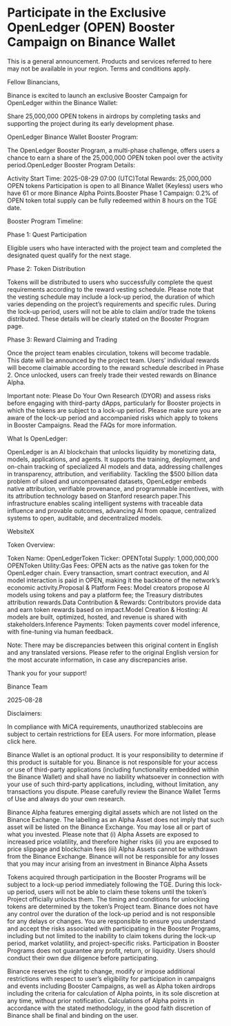 # Participate in the Exclusive OpenLedger (OPEN) Booster Campaign on Binance Wallet

This is a general announcement. Products and services referred to here may not be available in your region. Terms and conditions apply. 

Fellow Binancians, 

Binance is excited to launch an exclusive Booster Campaign for OpenLedger within the Binance Wallet:

Share 25,000,000 OPEN tokens in airdrops by completing tasks and supporting the project during its early development phase.

OpenLedger Binance Wallet Booster Program:

The OpenLedger Booster Program, a multi-phase challenge, offers users a chance to earn a share of the 25,000,000 OPEN token pool over the activity period.OpenLedger Booster Program Details:

Activity Start Time: 2025-08-29 07:00 (UTC)Total Rewards: 25,000,000 OPEN tokens Participation is open to all Binance Wallet (Keyless) users who have 61 or more Binance Alpha Points.Booster Phase 1 Campaign: 0.2% of OPEN token total supply can be fully redeemed within 8 hours on the TGE date.

Booster Program Timeline:

Phase 1: Quest Participation

Eligible users who have interacted with the project team and completed the designated quest qualify for the next stage.

Phase 2: Token Distribution

Tokens will be distributed to users who successfully complete the quest requirements according to the reward vesting schedule. Please note that the vesting schedule may include a lock-up period, the duration of which varies depending on the project’s requirements and specific rules. During the lock-up period, users will not be able to claim and/or trade the tokens distributed. These details will be clearly stated on the Booster Program page.

Phase 3: Reward Claiming and Trading

Once the project team enables circulation, tokens will become tradable. This date will be announced by the project team. Users’ individual rewards will become claimable according to the reward schedule described in Phase 2. Once unlocked, users can freely trade their vested rewards on Binance Alpha.

Important note: Please Do Your Own Research (DYOR) and assess risks before engaging with third-party dApps, particularly for Booster projects in which the tokens are subject to a lock-up period. Please make sure you are aware of the lock-up period and accompanied risks which apply to tokens in Booster Campaigns. Read the FAQs for more information. 

What Is OpenLedger:

OpenLedger is an AI blockchain that unlocks liquidity by monetizing data, models, applications, and agents. It supports the training, deployment, and on-chain tracking of specialized AI models and data, addressing challenges in transparency, attribution, and verifiability. Tackling the $500 billion data problem of siloed and uncompensated datasets, OpenLedger embeds native attribution, verifiable provenance, and programmable incentives, with its attribution technology based on Stanford research paper.This infrastructure enables scaling intelligent systems with traceable data influence and provable outcomes, advancing AI from opaque, centralized systems to open, auditable, and decentralized models.

WebsiteX

Token Overview:

Token Name: OpenLedgerToken Ticker: OPENTotal Supply: 1,000,000,000 OPENToken Utility:Gas Fees: OPEN acts as the native gas token for the OpenLedger chain. Every transaction, smart contract execution, and AI model interaction is paid in OPEN, making it the backbone of the network’s economic activity.Proposal & Platform Fees: Model creators propose AI models using tokens and pay a platform fee; the Treasury distributes attribution rewards.Data Contribution & Rewards: Contributors provide data and earn token rewards based on impact.Model Creation & Hosting: AI models are built, optimized, hosted, and revenue is shared with stakeholders.Inference Payments: Token payments cover model inference, with fine-tuning via human feedback.

Note: There may be discrepancies between this original content in English and any translated versions. Please refer to the original English version for the most accurate information, in case any discrepancies arise.

Thank you for your support!

Binance Team

2025-08-28

Disclaimers: 

In compliance with MiCA requirements, unauthorized stablecoins are subject to certain restrictions for EEA users. For more information, please click here. 

Binance Wallet is an optional product. It is your responsibility to determine if this product is suitable for you. Binance is not responsible for your access or use of third-party applications (including functionality embedded within the Binance Wallet) and shall have no liability whatsoever in connection with your use of such third-party applications, including, without limitation, any transactions you dispute. Please carefully review the Binance Wallet Terms of Use and always do your own research.

Binance Alpha features emerging digital assets which are not listed on the Binance Exchange. The labelling as an Alpha Asset does not imply that such asset will be listed on the Binance Exchange. You may lose all or part of what you invested. Please note that (i) Alpha Assets are exposed to increased price volatility, and therefore higher risks (ii) you are exposed to price slippage and blockchain fees (iii) Alpha Assets cannot be withdrawn from the Binance Exchange. Binance will not be responsible for any losses that you may incur arising from an investment in Binance Alpha Assets

Tokens acquired through participation in the Booster Programs will be subject to a lock-up period immediately following the TGE. During this lock-up period, users will not be able to claim these tokens until the token’s Project officially unlocks them. The timing and conditions for unlocking tokens are determined by the token’s Project team. Binance does not have any control over the duration of the lock-up period and is not responsible for any delays or changes. You are responsible to ensure you understand and accept the risks associated with participating in the Booster Programs, including but not limited to the inability to claim tokens during the lock-up period, market volatility, and project-specific risks. Participation in Booster Programs does not guarantee any profit, return, or liquidity. Users should conduct their own due diligence before participating.

Binance reserves the right to change, modify or impose additional restrictions with respect to user’s eligibility for participation in campaigns and events including Booster Campaigns, as well as Alpha token airdrops including the criteria for calculation of Alpha points, in its sole discretion at any time, without prior notification. Calculations of Alpha points in accordance with the stated methodology, in the good faith discretion of Binance shall be final and binding on the user.